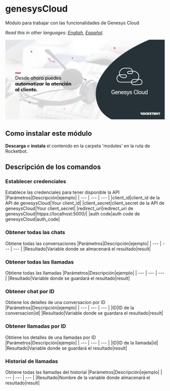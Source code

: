 # genesysCloud
  
Módulo para trabajar con las funcionalidades de Genesys Cloud  

*Read this in other languages: [English](Manual_genesysCloud.md), [Español](Manual_genesysCloud.es.md).*
  
![banner](imgs/Banner_genesysCloud.png)
## Como instalar este módulo
  
__Descarga__ e __instala__ el contenido en la carpeta 'modules' en la ruta de Rocketbot.  



## Descripción de los comandos

### Establecer credenciales
  
Establece las credenciales para tener disponible la API
|Parámetros|Descripción|ejemplo|
| --- | --- | --- |
|client_id|client_id de la API de genesysCloud|Your client_id|
|client_secret|client_secret de la API de genesysCloud|Your client_secret|
|redirect_uri|redirect_uri de genesysCloud|htpps://localhost:5000/|
|auth code|auth code de genesysCloud|auth_code|

### Obtener todas las chats
  
Obtiene todas las conversaciones
|Parámetros|Descripción|ejemplo|
| --- | --- | --- |
|Resultado|Variable donde se almacenará el resultado|result|

### Obtener todas las llamadas
  
Obtiene todas las llamadas
|Parámetros|Descripción|ejemplo|
| --- | --- | --- |
|Resultado|Variable donde se guardará el resultado|result|

### Obtener chat por ID
  
Obtiene los detalles de una conversacion por ID
|Parámetros|Descripción|ejemplo|
| --- | --- | --- |
|ID|ID de la conversacion|id|
|Resultado|Variable donde se guardara el resultado|result|

### Obtener llamadas por ID
  
Obtiene los detalles de una llamadas por ID
|Parámetros|Descripción|ejemplo|
| --- | --- | --- |
|ID|ID de la llamada|id|
|Resultado|Variable donde se guardará el resultado|result|

### Historial de llamadas
  
Obtiene todas las llamadas del historial
|Parámetros|Descripción|ejemplo|
| --- | --- | --- |
|Resultado|Nombre de la variable donde almacenará el resultado|result|
